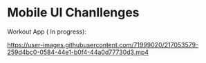 # Mobile UI Chanllenges

Workout App ( In progress):


https://user-images.githubusercontent.com/71999020/217053579-259d4bc0-0584-44e1-b0f4-44a0d77730d3.mp4
